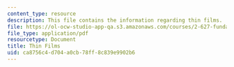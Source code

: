 ```yaml
---
content_type: resource
description: This file contains the information regarding thin films.
file: https://ol-ocw-studio-app-qa.s3.amazonaws.com/courses/2-627-fundamentals-of-photovoltaics-fall-2013/ca8756c4d704a0cb78ff8c839e9902b6_MIT2_627F13_lec12-13.pdf
file_type: application/pdf
resourcetype: Document
title: Thin Films
uid: ca8756c4-d704-a0cb-78ff-8c839e9902b6
---
```

